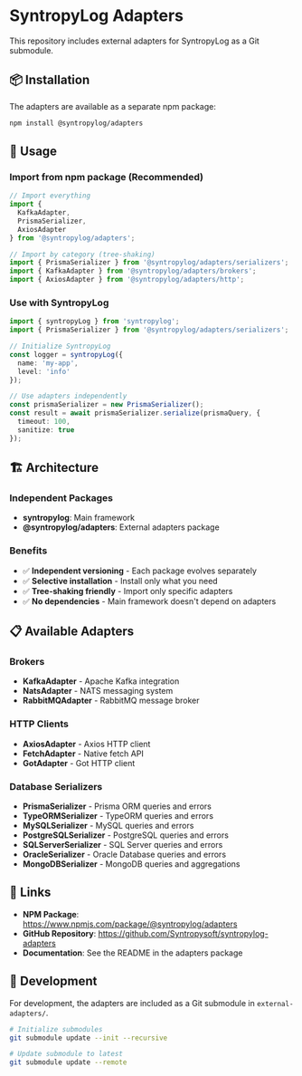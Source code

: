 # SyntropyLog Adapters

This repository includes external adapters for SyntropyLog as a Git submodule.

## 📦 Installation

The adapters are available as a separate npm package:

```bash
npm install @syntropylog/adapters
```

## 🔧 Usage

### Import from npm package (Recommended)

```typescript
// Import everything
import { 
  KafkaAdapter, 
  PrismaSerializer, 
  AxiosAdapter 
} from '@syntropylog/adapters';

// Import by category (tree-shaking)
import { PrismaSerializer } from '@syntropylog/adapters/serializers';
import { KafkaAdapter } from '@syntropylog/adapters/brokers';
import { AxiosAdapter } from '@syntropylog/adapters/http';
```

### Use with SyntropyLog

```typescript
import { syntropyLog } from 'syntropylog';
import { PrismaSerializer } from '@syntropylog/adapters/serializers';

// Initialize SyntropyLog
const logger = syntropyLog({
  name: 'my-app',
  level: 'info'
});

// Use adapters independently
const prismaSerializer = new PrismaSerializer();
const result = await prismaSerializer.serialize(prismaQuery, {
  timeout: 100,
  sanitize: true
});
```

## 🏗️ Architecture

### Independent Packages
- **syntropylog**: Main framework
- **@syntropylog/adapters**: External adapters package

### Benefits
- ✅ **Independent versioning** - Each package evolves separately
- ✅ **Selective installation** - Install only what you need
- ✅ **Tree-shaking friendly** - Import only specific adapters
- ✅ **No dependencies** - Main framework doesn't depend on adapters

## 📋 Available Adapters

### Brokers
- **KafkaAdapter** - Apache Kafka integration
- **NatsAdapter** - NATS messaging system
- **RabbitMQAdapter** - RabbitMQ message broker

### HTTP Clients
- **AxiosAdapter** - Axios HTTP client
- **FetchAdapter** - Native fetch API
- **GotAdapter** - Got HTTP client

### Database Serializers
- **PrismaSerializer** - Prisma ORM queries and errors
- **TypeORMSerializer** - TypeORM queries and errors
- **MySQLSerializer** - MySQL queries and errors
- **PostgreSQLSerializer** - PostgreSQL queries and errors
- **SQLServerSerializer** - SQL Server queries and errors
- **OracleSerializer** - Oracle Database queries and errors
- **MongoDBSerializer** - MongoDB queries and aggregations

## 🔗 Links

- **NPM Package**: https://www.npmjs.com/package/@syntropylog/adapters
- **GitHub Repository**: https://github.com/Syntropysoft/syntropylog-adapters
- **Documentation**: See the README in the adapters package

## 🧪 Development

For development, the adapters are included as a Git submodule in `external-adapters/`.

```bash
# Initialize submodules
git submodule update --init --recursive

# Update submodule to latest
git submodule update --remote
``` 